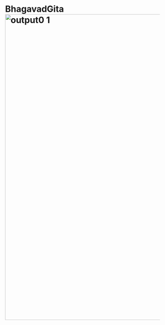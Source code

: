 # BhagavadGita<img width="1760" height="995" alt="output0 1" src="https://github.com/user-attachments/assets/a851f108-ddca-4e3a-995d-fc1fccbaa484" />
